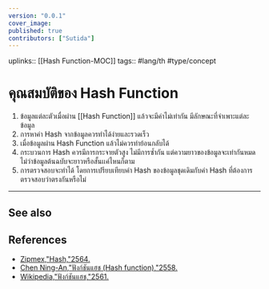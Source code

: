 ```yaml
---
version: "0.0.1"
cover_image:
published: true
contributors: ["Sutida"]
---
```

uplinks:: [[Hash Function-MOC]]
tags:: #lang/th #type/concept

# คุณสมบัติของ Hash Function
1.  ข้อมูลแต่ละตัวเมื่อผ่าน [[Hash Function]] แล้วจะมีค่าไม่เท่ากัน มีลักษณะที่จำเพาะแต่ละข้อมูล
2.  การหาค่า Hash จากข้อมูลควรทำได้ง่ายและรวดเร็ว
3.  เมื่อข้อมูลผ่าน Hash Function แล้วไม่ควรทำย้อนกลับได้
4.  กระบวนการ Hash ควรมีการกระจายตัวสูง ไม่มีการซ้ำกัน แต่ความยาวของข้อมูลจะเท่ากันหมดไม่ว่าข้อมูลต้นฉบับจะยาวหรือสั้นเเค่ไหนก็ตาม
5.  การตรวจสอบจะทำได้ โดยการเปรียบเทียบค่า Hash ของข้อมูลชุดเดิมกับค่า Hash ที่ต้องการตรวจสอบว่าตรงกันหรือไม่

---
## See also
## References
- [Zipmex,"Hash,"2564.](https://zipmex.com/th/glossary/hash/)
- [Chen Ning-An,"ฟังก์ชันแฮช (Hash function),"2558.](https://blog.inslash.com/%E0%B8%9F%E0%B8%B1%E0%B8%87%E0%B8%81%E0%B9%8C%E0%B8%8A%E0%B8%B1%E0%B8%99%E0%B9%81%E0%B8%AE%E0%B8%8A-hash-function-a985ed40351d)
- [Wikipedia,"ฟังก์ชันแฮช,"2561.](https://th.wikipedia.org/wiki/%E0%B8%9F%E0%B8%B1%E0%B8%87%E0%B8%81%E0%B9%8C%E0%B8%8A%E0%B8%B1%E0%B8%99%E0%B9%81%E0%B8%AE%E0%B8%8A)

